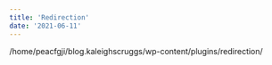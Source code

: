 ```yaml
---
title: 'Redirection'
date: '2021-06-11'
---
```


/home/peacfgji/blog.kaleighscruggs/wp-content/plugins/redirection/
